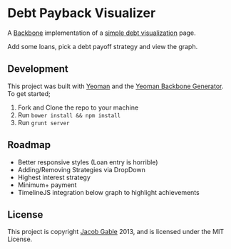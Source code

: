 Debt Payback Visualizer
=

A [Backbone](http://backbonejs.org) implementation of a [simple debt visualization](http://debtgraph.jacobgable.com) page.

Add some loans, pick a debt payoff strategy and view the graph.

## Development

This project was built with [Yeoman](http://yeoman.io) and the [Yeoman Backbone Generator](https://github.com/yeoman/generator-backbone).  To get started;

1. Fork and Clone the repo to your machine
1. Run `bower install && npm install`
1. Run `grunt server`

## Roadmap

- Better responsive styles (Loan entry is horrible)
- Adding/Removing Strategies via DropDown
- Highest interest strategy
- Minimum+ payment
- TimelineJS integration below graph to highlight achievements

## License

This project is copyright [Jacob Gable](http://jacobgable.com) 2013, and is licensed under the MIT License.